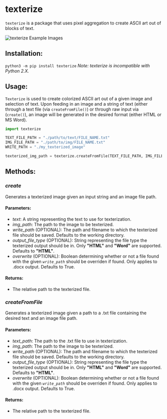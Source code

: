 # texterize
`texterize` is a package that uses pixel aggregation to create ASCII art out of blocks of text.

![texterize Example Images](images/slide.png)

## Installation:
`python3 -m pip install texterize`
*Note: texterize is incompatible with Python 2.X.*

## Usage:
`Texterize` is used to create colorized ASCII art out of a given image and selection of text. Upon feeding in an image and a string of text (either through a text file (via `createFromFile()`) or through raw input via (`create()`), an image will be generated in the desired format (either HTML or MS Word).

```python
import texterize

TEXT_FILE_PATH = "./path/to/text/FILE_NAME.txt"
IMG_FILE_PATH = "./path/to/img/FILE_NAME.txt"
WRITE_PATH = "./my_texterized_image"

texterized_img_path = texterize.createFromFile(TEXT_FILE_PATH, IMG_FILE_PATH, write_path=WRITE_PATH)
```

## Methods:
### *create*
Generates a texterized image given an input string and an image file path.
#### Parameters:
- *text*: A string representing the text to use for texterization.
- *img_path*: The path to the image to be texterized.
- *write_path* (OPTIONAL): The path and filename to which the texterized file should be saved. Defaults to the working directory.
- *output_file_type* (OPTIONAL): String representing the file type the texterized output should be in. Only **"HTML"** and **"Word"** are supported. Defaults to **"HTML"**.
- *overwrite* (OPTIONAL): Boolean determining whether or not a file found with the given *`write_path`* should be overriden if found. Only applies to .docx output. Defaults to True.
#### Returns:
- The relative path to the texterized file.

### *createFromFile*
Generates a texterized image given a path to a .txt file containing the desired text and an image file path.
#### Parameters:
- *text_path*: The path to the .txt file to use in texterization.
- *img_path*: The path to the image to be texterized.
- *write_path* (OPTIONAL): The path and filename to which the texterized file should be saved. Defaults to the working directory.
- *output_file_type* (OPTIONAL): String representing the file type the texterized output should be in. Only **"HTML"** and **"Word"** are supported. Defaults to **"HTML"**.
- *overwrite* (OPTIONAL): Boolean determining whether or not a file found with the given *`write_path`* should be overriden if found. Only applies to .docx output. Defaults to True.
#### Returns:
- The relative path to the texterized file.